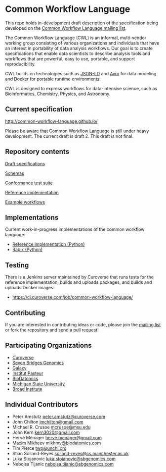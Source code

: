 Common Workflow Language
========================

This repo holds in-development draft description of the specification being developed on the
[Common Workflow Language mailing list](https://groups.google.com/forum/#!forum/common-workflow-language).

The Common Workflow Language (CWL) is an informal, multi-vendor working group
consisting of various organizations and individuals that have an interest in
portability of data analysis workflows.  Our goal is to create specifications
that enable data scientists to describe analysis tools and workflows that are
powerful, easy to use, portable, and support reproducibility.

CWL builds on technologies such as [JSON-LD](http://json-ld.org) and
[Avro](https://avro.apache.org/) for data modeling and
[Docker](http://docker.com) for portable runtime environments.

CWL is designed to express workflows for data-intensive science, such as
Bioinformatics, Chemistry, Physics, and Astronomy.

## Current specification

http://common-workflow-language.github.io/

Please be aware that Common Workflow Language is still under heavy development.
The current draft is draft 2.  This draft is not final.

## Repository contents

[Draft specifications](specification/)

[Schemas](schemas/)

[Conformance test suite](conformance/)

[Reference implementation](reference/)

[Example workflows](https://github.com/common-workflow-language/workflows)

## Implementations

Current work-in-progress implementations of the common workflow language:

* [Reference implementation (Python)](reference/)
* [Rabix (Python)](https://github.com/rabix/rabix)

## Testing

There is a Jenkins server maintained by Curoverse that runs tests for the
reference implementation, builds and uploads packages, and builds and uploads
Docker images:

* https://ci.curoverse.com/job/common-workflow-language/

## Contributing

If you are interested in contributing ideas or code, please join the
[mailing list](https://groups.google.com/forum/#!forum/common-workflow-language) or fork
the repository and send a pull request!

## Participating Organizations

* [Curoverse](http://curoverse.com)
* [Seven Bridges Genomics](http://sbgenomics.com)
* [Galaxy](http://galaxyproject.org/)
* [Institut Pasteur](http://www.pasteur.fr)
* [BioDatomics](http://www.biodatomics.com/)
* [Michigan State University](http://ged.msu.edu/)
* [Broad Institute](https://www.broadinstitute.org)

## Individual Contributors

* Peter Amstutz <peter.amstutz@curoverse.com>
* John Chilton <jmchilton@gmail.com>
* Michael R. Crusoe <mcrusoe@msu.edu>
* John Kern <kern3020@gmail.com>
* Hervé Ménager <herve.menager@gmail.com>
* Maxim Mikheev <mikhmv@biodatomics.com>
* Tim Pierce <twp@unchi.org>
* Stian Soiland-Reyes <soiland-reyes@cs.manchester.ac.uk>
* Luka Stojanovic <luka.stojanovic@sbgenomics.com>
* Nebojsa Tijanic <nebojsa.tijanic@sbgenomics.com>

